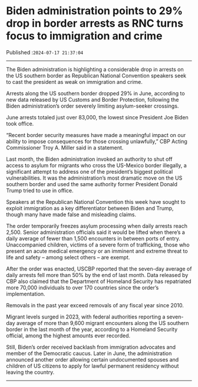 # Biden administration points to 29% drop in border arrests as RNC turns focus to immigration and crime

Published :`2024-07-17 21:37:04`

---

The Biden administration is highlighting a considerable drop in arrests on the US southern border as Republican National Convention speakers seek to cast the president as weak on immigration and crime.

Arrests along the US southern border dropped 29% in June, according to new data released by US Customs and Border Protection, following the Biden administration’s order severely limiting asylum-seeker crossings.

June arrests totaled just over 83,000, the lowest since President Joe Biden took office.

“Recent border security measures have made a meaningful impact on our ability to impose consequences for those crossing unlawfully,” CBP Acting Commissioner Troy A. Miller said in a statement.

Last month, the Biden administration invoked an authority to shut off access to asylum for migrants who cross the US-Mexico border illegally, a significant attempt to address one of the president’s biggest political vulnerabilities. It was the administration’s most dramatic move on the US southern border and used the same authority former President Donald Trump tried to use in office.

Speakers at the Republican National Convention this week have sought to exploit immigration as a key differentiator between Biden and Trump, though many have made false and misleading claims.

The order temporarily freezes asylum processing when daily arrests reach 2,500. Senior administration officials said it would be lifted when there’s a daily average of fewer than 1,500 encounters in between ports of entry. Unaccompanied children, victims of a severe form of trafficking, those who present an acute medical emergency or an imminent and extreme threat to life and safety – among select others – are exempt.

After the order was enacted, USCBP reported that the seven-day average of daily arrests fell more than 50% by the end of last month. Data released by CBP also claimed that the Department of Homeland Security has repatriated more 70,000 individuals to over 170 countries since the order’s implementation.

Removals in the past year exceed removals of any fiscal year since 2010.

Migrant levels surged in 2023, with federal authorities reporting a seven-day average of more than 9,600 migrant encounters along the US southern border in the last month of the year, according to a Homeland Security official, among the highest amounts ever recorded.

Still, Biden’s order received backlash from immigration advocates and member of the Democratic caucus. Later in June, the administration announced another order allowing certain undocumented spouses and children of US citizens to apply for lawful permanent residency without leaving the country.

---


